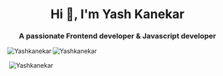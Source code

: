 <h1 align="center">Hi 👋, I'm Yash Kanekar</h1>
<h3 align="center">A passionate Frontend developer & Javascript developer</h3>

<p><img align="left" src="https://github-readme-stats.vercel.app/api/top-langs?username=Yashkanekar&show_icons=true&locale=en&theme=dark&layout=compact" alt="Yashkanekar" /></p>
<p><img align="center" src="https://github-readme-streak-stats.herokuapp.com/?user=Yashkanekar&theme=dark" alt="Yashkanekar" /></p>
<p>&nbsp;<img align="center" src="https://github-readme-stats.vercel.app/api?username=Yashkanekar&show_icons=true&layout=compact&locale=en&theme=dark" alt="Yashkanekar" /></p>



<!--
**Yashkanekar/Yashkanekar** is a ✨ _special_ ✨ repository because its `README.md` (this file) appears on your GitHub profile.

Here are some ideas to get you started:

- 🔭 I’m currently working on ...
- 🌱 I’m currently learning ...
- 👯 I’m looking to collaborate on ...
- 🤔 I’m looking for help with ...
- 💬 Ask me about ...
- 📫 How to reach me: ...
- 😄 Pronouns: ...
- ⚡ Fun fact: ...
-->

